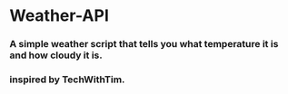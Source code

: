 # Weather-API
### A simple weather script that tells you what temperature it is and how cloudy it is.
### inspired by TechWithTim.
